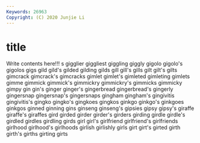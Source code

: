 ```yaml
---
Keywords: 26963
Copyright: (C) 2020 Junjie Li
---
```


# title

Write contents here!!!
s 
gigglier 
giggliest 
giggling 
giggly 
gigolo 
gigolo's 
gigolos
gigs 
gild 
gild's 
gilded 
gilding 
gilds 
gill 
gill's 
gills 
gilt
gilt's 
gilts 
gimcrack 
gimcrack's 
gimcracks 
gimlet 
gimlet's 
gimleted 
gimleting 
gimlets
gimme 
gimmick 
gimmick's 
gimmickry 
gimmickry's 
gimmicks 
gimmicky 
gimpy 
gin 
gin's
ginger 
ginger's 
gingerbread 
gingerbread's 
gingerly 
gingersnap 
gingersnap's 
gingersnaps 
gingham 
gingham's
gingivitis 
gingivitis's 
gingko 
gingko's 
gingkoes 
gingkos 
ginkgo 
ginkgo's 
ginkgoes 
ginkgos
ginned 
ginning 
gins 
ginseng 
ginseng's 
gipsies 
gipsy 
gipsy's 
giraffe 
giraffe's
giraffes 
gird 
girded 
girder 
girder's 
girders 
girding 
girdle 
girdle's 
girdled
girdles 
girdling 
girds 
girl 
girl's 
girlfriend 
girlfriend's 
girlfriends 
girlhood 
girlhood's
girlhoods 
girlish 
girlishly 
girls 
girt 
girt's 
girted 
girth 
girth's 
girths
girting 
girts 
